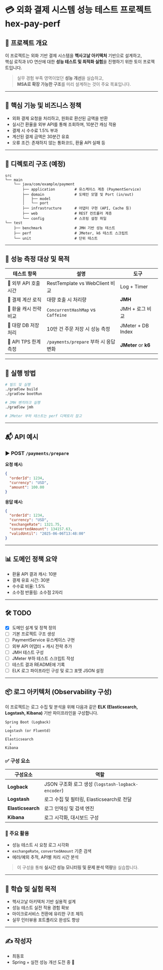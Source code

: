 # 💳 외화 결제 시스템 성능 테스트 프로젝트 hex-pay-perf

## 📌 프로젝트 개요

이 프로젝트는 외화 기반 결제 시스템을 **헥사고날 아키텍처** 기반으로 설계하고,  
핵심 로직과 I/O 연산에 대한 **성능 테스트 및 최적화 실험**을 진행하기 위한 토이 프로젝트입니다.

> 실무 경험 부족 영역이었던 **성능 개선**을 실습하고,  
> **MSA로 확장 가능한 구조**를 미리 설계하는 것이 주요 목표입니다.

---

## 🧩 핵심 기능 및 비즈니스 정책

- 외화 결제 요청을 처리하고, 원화로 환산된 금액을 반환
- 실시간 환율을 외부 API를 통해 조회하며, 10분간 캐싱 적용
- 결제 시 수수료 1.5% 부과
- 계산된 결제 금액은 30분간 유효
- 오류 조건: 존재하지 않는 통화코드, 환율 API 실패 등

---

## 🧱 디렉토리 구조 (예정)

```
src
└── main
    └── java/com/example/payment
        ├── application         # 유스케이스 계층 (PaymentService)
        ├── domain              # 도메인 모델 및 Port (in/out)
        │   ├── model
        │   └── port
        ├── infrastructure      # 어댑터 구현 (API, Cache 등)
        ├── web                 # REST 컨트롤러 계층
        └── config              # 스프링 설정 파일
└── test
    ├── benchmark               # JMH 기반 성능 테스트
    ├── perf                    # JMeter, k6 테스트 스크립트
    └── unit                    # 단위 테스트
```

---

## 🧪 성능 측정 대상 및 목적

| 테스트 항목               | 설명                                  | 도구                |
|---------------------------|---------------------------------------|---------------------|
| 🔹 외부 API 호출 시간     | RestTemplate vs WebClient 비교        | Log + Timer         |
| 🔹 결제 계산 로직         | 대량 호출 시 처리량                   | **JMH**             |
| 🔹 환율 캐시 전략 비교    | `ConcurrentHashMap` vs `Caffeine`     | JMH + 로그 비교     |
| 🔹 대량 DB 저장 처리      | 10만 건 주문 저장 시 성능 측정        | JMeter + DB Index   |
| 🔹 API TPS 한계 측정      | `/payments/prepare` 부하 시 응답 변화 | **JMeter** or **k6**|

---

## 🚀 실행 방법

```bash
# 빌드 및 실행
./gradlew build
./gradlew bootRun

# JMH 벤치마크 실행
./gradlew jmh

# JMeter 부하 테스트는 perf 디렉토리 참고
```

---

## 📬 API 예시

### ▶️ POST `/payments/prepare`

**요청 예시:**
```json
{
  "orderId": 1234,
  "currency": "USD",
  "amount": 100.00
}
```

**응답 예시:**
```json
{
  "orderId": 1234,
  "currency": "USD",
  "exchangeRate": 1321.75,
  "convertedAmount": 134157.63,
  "validUntil": "2025-06-06T13:48:00"
}
```

---

## 📊 도메인 정책 요약

- 환율 API 결과 캐시: 10분
- 결제 유효 시간: 30분
- 수수료 비율: 1.5%
- 소수점 반올림: 소수점 2자리

---

## 🛠 TODO

- [x] 도메인 설계 및 정책 정의  
- [ ] 기본 프로젝트 구조 생성  
- [ ] PaymentService 유스케이스 구현  
- [ ] 외부 API 어댑터 + 캐시 전략 추가  
- [ ] JMH 테스트 구성  
- [ ] JMeter 부하 테스트 스크립트 작성  
- [ ] 테스트 결과 README에 기록  
- [ ] ELK 로그 파이프라인 구성 및 로그 포맷 JSON 설정  

---

## 📦 로그 아키텍처 (Observability 구성)

이 프로젝트는 로그 수집 및 분석을 위해 다음과 같은 **ELK (Elasticsearch, Logstash, Kibana)** 기반 파이프라인을 구성합니다.

```
Spring Boot (Logback)
  ↓
Logstash (or Fluentd)
  ↓
Elasticsearch
  ↓
Kibana
```

### ✅ 구성 요소

| 구성요소        | 역할 |
|----------------|------|
| **Logback**     | JSON 구조화 로그 생성 (`logstash-logback-encoder`) |
| **Logstash**    | 로그 수집 및 필터링, Elasticsearch로 전달 |
| **Elasticsearch** | 로그 인덱싱 및 검색 엔진 |
| **Kibana**      | 로그 시각화, 대시보드 구성 |

### 🧪 주요 활용

- 성능 테스트 시 요청 로그 시각화
- `exchangeRate`, `convertedAmount` 기준 검색
- 에러/예외 추적, API별 처리 시간 분석

> 이 구성을 통해 **실시간 성능 모니터링 및 문제 분석 역량**을 실습합니다.

---

## 🧠 학습 및 실험 목적

- 헥사고날 아키텍처 기반 실용적 설계
- 성능 테스트 실전 적용 경험 확보
- 마이크로서비스 전환에 유리한 구조 체득
- 실무 인터뷰용 포트폴리오 완성도 향상

---

## ✍️ 작성자

- 최동호
- Spring + 실전 성능 개선 도전 중 🚀
